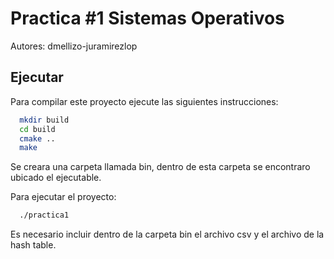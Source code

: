 
# Practica #1 Sistemas Operativos

Autores: dmellizo-juramirezlop



## Ejecutar

Para compilar este proyecto ejecute las siguientes instrucciones:

```bash
  mkdir build
  cd build
  cmake ..
  make
```

Se creara una carpeta llamada bin, dentro de esta carpeta se encontraro ubicado el ejecutable.

Para ejecutar el proyecto:

```bash
  ./practica1
```

Es necesario incluir dentro de la carpeta bin el archivo csv y el archivo de la hash table.
